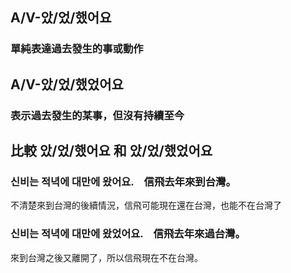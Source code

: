 ## A/V-았/었/했어요
### 單純表達過去發生的事或動作

## A/V-았/었/했었어요
### 表示過去發生的某事，但沒有持續至今

## 比較 았/었/했어요 和 았/었/했었어요

### 신비는 적녁에 대만에 <font class="highlight">왔어요</font>.　信飛去年來到台灣。<br>
不清楚來到台灣的後續情況，信飛可能現在還在台灣，也能不在台灣了<br>

### 신비는 적녁에 대만에 <font class="highlight">왔었어요</font>.　信飛去年來過台灣。<br>
來到台灣之後又離開了，所以信飛現在不在台灣。<br><br>